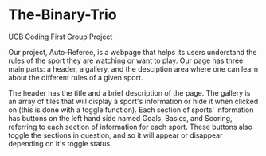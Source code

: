 # The-Binary-Trio
UCB Coding First Group Project

Our project, Auto-Referee, is a webpage that helps its users understand the rules of the sport they are watching or want to play. Our page has three main parts: a header, a gallery, and the desciption area where one can learn about the different rules of a given sport. 

The header has the title and a brief description of the page. The gallery is an array of tiles that will display a sport's information or hide it when clicked on (this is done with a toggle function). Each section of sports' information has buttons on the left hand side named Goals, Basics, and Scoring, referring to each section of information for each sport. These buttons also toggle the sections in question, and so it will appear or disappear depending on it's toggle status. 